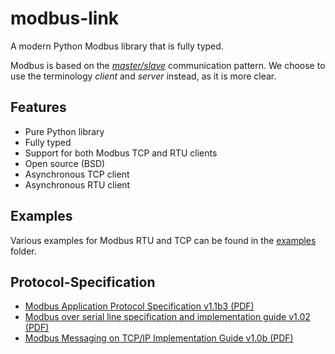 # modbus-link

A modern Python Modbus library that is fully typed.

Modbus is based on the [_master/slave_](https://en.wikipedia.org/wiki/Master%E2%80%93slave_(technology)) communication pattern. 
We choose to use the terminology _client_ and _server_ instead, as it is more clear.

## Features

- Pure Python library
- Fully typed
- Support for both Modbus TCP and RTU clients
- Open source (BSD)
- Asynchronous TCP client
- Asynchronous RTU client

## Examples
Various examples for Modbus RTU and TCP can be found in the [examples](./examples) folder.


## Protocol-Specification

- [Modbus Application Protocol Specification v1.1b3 (PDF)](http://modbus.org/docs/Modbus_Application_Protocol_V1_1b3.pdf)
- [Modbus over serial line specification and implementation guide v1.02 (PDF)](http://modbus.org/docs/Modbus_over_serial_line_V1_02.pdf)
- [Modbus Messaging on TCP/IP Implementation Guide v1.0b (PDF)](http://modbus.org/docs/Modbus_Messaging_Implementation_Guide_V1_0b.pdf)


